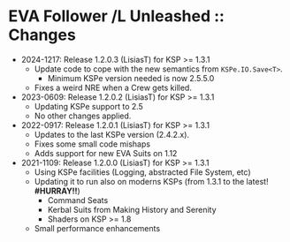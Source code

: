 # EVA Follower /L Unleashed :: Changes

* 2024-1217: Release 1.2.0.3 (LisiasT) for KSP >= 1.3.1
	+ Update code to cope with the new semantics from `KSPe.IO.Save<T>`.
		- Minimum KSPe version needed is now 2.5.5.0
	+ Fixes a weird NRE when a Crew gets killed. 
* 2023-0609: Release 1.2.0.2 (LisiasT) for KSP >= 1.3.1
	+ Updating KSPe support to 2.5
	+ No other changes applied. 
* 2022-0917: Release 1.2.0.1 (LisiasT) for KSP >= 1.3.1
	+ Updates to the last KSPe version (2.4.2.x).
	+ Fixes some small code mishaps
	+ Adds support for new EVA Suits on 1.12
* 2021-1109: Release 1.2.0.0 (LisiasT) for KSP >= 1.3.1
	+ Using KSPe facilities (Logging, abstracted File System, etc)
	+ Updating it to run also on moderns KSPs (from 1.3.1 to the latest! **#HURRAY!!**)
		- Command Seats
		- Kerbal Suits from Making History and Serenity
		- Shaders on KSP >= 1.8
	+ Small performance enhancements 
